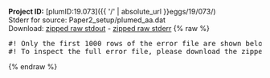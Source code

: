 **Project ID:** [plumID:19.073]({{ '/' | absolute_url }}eggs/19/073/)  
Stderr for source:  Paper2_setup/plumed_aa.dat   
Download: [zipped raw stdout](plumed_aa.dat.plumed.stdout.txt.zip) - [zipped raw stderr](plumed_aa.dat.plumed.stderr.txt.zip) 
{% raw %}
<pre>
#! Only the first 1000 rows of the error file are shown below
#! To inspect the full error file, please download the zipped raw stderr file above
</pre>
{% endraw %}
